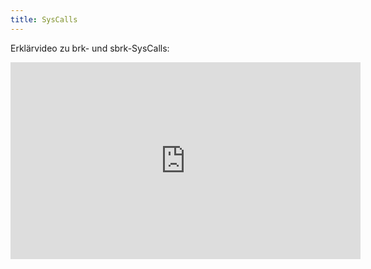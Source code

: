 ```yaml
---
title: SysCalls
---
```


Erklärvideo zu brk- und sbrk-SysCalls:

<iframe width="560" height="315" src="https://www.youtube.com/watch?v=vEXRpiI4Dhk" frameborder="0" allow="accelerometer; autoplay; encrypted-media; gyroscope; picture-in-picture" allowfullscreen></iframe>
